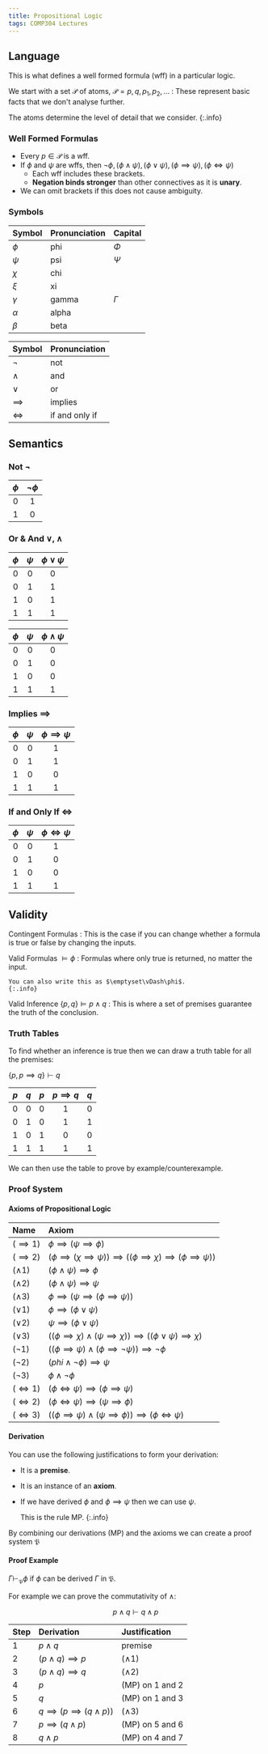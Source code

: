 ```yaml
---
title: Propositional Logic
tags: COMP304 Lectures
---
```


## Language
This is what defines a well formed formula (wff) in a particular logic.

We start with a set $\mathcal P$ of atoms, $\mathcal P = p, q, p_1, p_2,\ldots$
: These represent basic facts that we don't analyse further.

The atoms determine the level of detail that we consider.
{:.info}

### Well Formed Formulas

* Every $p\in \mathcal P$ is a wff.
* If $\phi$ and $\psi$ are wffs, then $\neg\phi,(\phi\wedge\psi),(\phi\vee\psi), (\phi\implies\psi),(\phi\iff\psi)$
	* Each wff includes these brackets.
	* **Negation binds stronger** than other connectives as it is **unary**.
* We can omit brackets if this does not cause ambiguity. 

### Symbols

| Symbol | Pronunciation | Capital |
| :-- | :-- | :-- |
| $\phi$ | phi | $\Phi$ |
| $\psi$ | psi | $\Psi$ |
| $\chi$ | chi | |
| $\xi$ | xi | |
| $\gamma$ | gamma | $\Gamma$ |
| $\alpha$ | alpha | |
| $\beta$ | beta | |

| Symbol | Pronunciation |
| :-- | :-- |
| $\neg$ | not |
| $\wedge$ | and |
| $\vee$ | or |
| $\implies$ | implies |
| $\iff$ | if and only if |

## Semantics
### Not $\neg$

| $\phi$ | $\neg\phi$ |
| :-: | :-: |
| 0 | 1 |
| 1 | 0 |

### Or & And $\vee, \wedge$

| $\phi$ | $\psi$ | $\phi\vee\psi$ |
| :-: | :-: | :-: |
| 0 | 0 | 0 |
| 0 | 1 | 1 | 
| 1 | 0 | 1 |
| 1 | 1 | 1 |

| $\phi$ | $\psi$ | $\phi\wedge\psi$ |
| :-: | :-: | :-: |
| 0 | 0 | 0 |
| 0 | 1 | 0 | 
| 1 | 0 | 0 |
| 1 | 1 | 1 |

### Implies $\implies$

| $\phi$ | $\psi$ | $\phi\implies\psi$ |
| :-: | :-: | :-: |
| 0 | 0 | 1 |
| 0 | 1 | 1 | 
| 1 | 0 | 0 |
| 1 | 1 | 1 |

### If and Only If $\iff$

| $\phi$ | $\psi$ | $\phi\iff\psi$ |
| :-: | :-: | :-: |
| 0 | 0 | 1 |
| 0 | 1 | 0 | 
| 1 | 0 | 0 |
| 1 | 1 | 1 |

## Validity
Contingent Formulas
: This is the case if you can change whether a formula is true or false by changing the inputs.

Valid Formulas $\vDash\phi$
: Formulas where only true is returned, no matter the input.

	You can also write this as $\emptyset\vDash\phi$.
	{:.info}

Valid Inference $\{p,q\}\vDash p\wedge q$
: This is where a set of premises guarantee the truth of the conclusion.

### Truth Tables
To find whether an inference is true then we can draw a truth table for all the premises:

$\{p,p\implies q\}\vdash q$

| $p$ | $q$ | $p$ | $p\implies q$ | $q$ |
| :-: | :-: | :-: | :-: | :-: |
| 0 | 0 | 0 | 1 | 0 |
| 0 | 1 | 0 | 1 | 1 |
| 1 | 0 | 1 | 0 | 0 |
| 1 | 1 | 1 | 1 | 1 |

We can then use the table to prove by example/counterexample.

### Proof System
#### Axioms of Propositional Logic

| Name | Axiom |
| :-- | :-- |
| $(\implies1)$ | $\phi\implies(\psi\implies\phi)$ |
| $(\implies2)$ | $(\phi\implies(\chi\implies\psi))\implies((\phi\implies\chi)\implies(\phi\implies\psi))$ |
| $(\wedge1)$ | $(\phi\wedge\psi)\implies\phi$ |
| $(\wedge2)$ | $(\phi\wedge\psi)\implies\psi$ |
| $(\wedge3)$ | $\phi\implies(\psi\implies(\phi\implies\psi))$ |
| $(\vee1)$ | $\phi\implies(\phi\vee\psi)$ |
| $(\vee2)$ | $\psi\implies(\phi\vee\psi)$ |
| $(\vee3)$ | $((\phi\implies\chi)\wedge(\psi\implies\chi))\implies((\phi\vee\psi)\implies\chi)$ |
| $(\neg1)$ | $((\phi\implies\psi)\wedge(\phi\implies\neg\psi))\implies\neg\phi$ |
| $(\neg2)$ | $(phi\wedge\neg\phi)\implies\psi$ |
| $(\neg3)$ | $\phi\wedge\neg\phi$ |
| $(\iff1)$ | $(\phi\iff\psi)\implies(\phi\implies\psi)$ |
| $(\iff2)$ | $(\phi\iff\psi)\implies(\psi\implies\phi)$ |
| $(\iff3)$ | $((\phi\implies\psi)\wedge(\psi\implies\phi))\implies(\phi\iff\psi)$ |

#### Derivation
You can use the following justifications to form your derivation:

* It is a **premise**.
* It is an instance of an **axiom**.
* If we have derived $\phi$ and $\phi\implies\psi$ then we can use $\psi$.
	
	This is the rule MP.
	{:.info}
	
By combining our derivations (MP) and the axioms we can create a proof system $\mathfrak P$
	
#### Proof Example
$\Gamma\vdash_\mathfrak P\phi$ if $\phi$ can be derived $\Gamma$ in $\mathfrak P$.

For example we can prove the commutativity of $\wedge$:

$$
p\wedge q\vdash q\wedge p
$$

| Step | Derivation | Justification |
| :-- | :-- | :-- |
| 1 | $p\wedge q$ | premise |
| 2 | $(p\wedge q)\implies p$ | $(\wedge1)$ |
| 3 | $(p\wedge q)\implies q$ | $(\wedge2)$ |
| 4 | $p$ | (MP) on 1 and 2 |
| 5 | $q$ | (MP) on 1 and 3 |
| 6 | $q\implies(p\implies(q\wedge p))$ | $(\wedge3)$ |
| 7 | $p\implies(q\wedge p)$ | (MP) on 5 and 6 |
| 8 | $q\wedge p$ | (MP) on 4 and 7 |